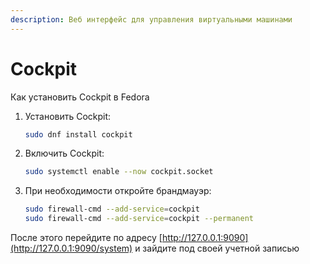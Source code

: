 ```yaml
---
description: Веб интерфейс для управления виртуальными машинами
---
```


# Cockpit

Как установить Cockpit в Fedora

1.  Установить Cockpit:

    ```bash
    sudo dnf install cockpit
    ```
2.  Включить Cockpit:

    ```bash
    sudo systemctl enable --now cockpit.socket
    ```
3.  При необходимости откройте брандмауэр:

    ```bash
    sudo firewall-cmd --add-service=cockpit
    sudo firewall-cmd --add-service=cockpit --permanent
    ```

После этого перейдите по адресу [http://127.0.0.1:9090](http://127.0.0.1:9090/system) и зайдите под своей учетной записью

<figure><img src="../../.gitbook/assets/cockpit_system.png" alt=""><figcaption></figcaption></figure>
